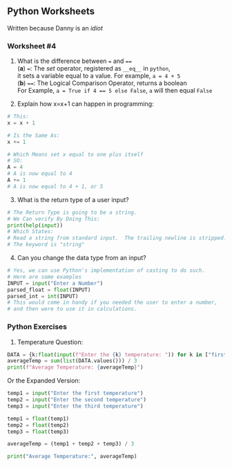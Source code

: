 ## Python Worksheets

Written because Danny is an *idiot*

### Worksheet #4
1. What is the difference between `=` and `==`<br>
  (**a**) `=`: The *set* operator, registered as `__eq__` in `python`, <br>
  it sets a variable equal to a value. For example, `a = 4 + 5` <br>
  (**b**) `==`: The Logical Comparison Operator, returns a boolean<br>
  For Example, `a = True if 4 == 5 else False`, `a` will then equal `False`<br>

2. Explain how x=x+1 can happen in programming:<br>
~~~py
# This:
x = x + 1

# Is the Same As:
x += 1

# Which Means set x equal to one plus itself
# SO:
A = 4
# A is now equal to 4
A += 1
# A is now equal to 4 + 1, or 5
~~~

3. What is the return type of a user input?<br>
~~~py
# The Return Type is going to be a string.
# We Can verify By Doing This:
print(help(input))
# Which States:
# Read a string from standard input.  The trailing newline is stripped.
# The keyword is "string"
~~~

4. Can you change the data type from an input?<br>
~~~py
# Yes, we can use Python's implementation of casting to do such.
# Here are some examples
INPUT = input("Enter a Number")
parsed_float = float(INPUT)
parsed_int = int(INPUT)
# This would come in handy if you needed the user to enter a number,
# and then were to use it in calculations.
~~~

### Python Exercises
1. Temperature Question:<br>
~~~py
DATA = {k:float(input(f"Enter the {k} temperature: ")) for k in ["first", "second", "third"]}
averageTemp = sum(list(DATA.values())) / 3
print(f"Average Temperature: {averageTemp}")
~~~
Or the Expanded Version:<br>
~~~py
temp1 = input("Enter the first temperature")
temp2 = input("Enter the second temperature")
temp3 = input("Enter the third temperature")

temp1 = float(temp1)
temp2 = float(temp2)
temp3 = float(temp3)

averageTemp = (temp1 + temp2 + temp3) / 3

print("Average Temperature:", averageTemp)
~~~









